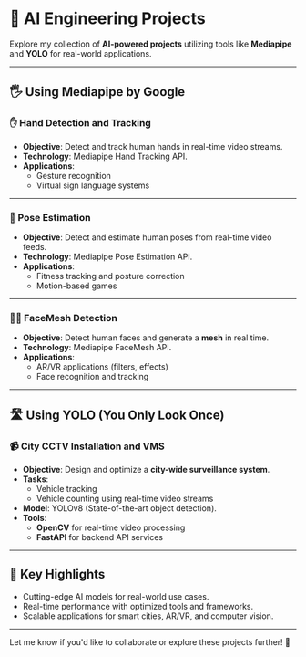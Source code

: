 # 🚀 AI Engineering Projects

Explore my collection of **AI-powered projects** utilizing tools like **Mediapipe** and **YOLO** for real-world applications.  

---

## 🖐️ Using Mediapipe by Google

### ✋ Hand Detection and Tracking  
- **Objective**: Detect and track human hands in real-time video streams.  
- **Technology**: Mediapipe Hand Tracking API.  
- **Applications**:  
  - Gesture recognition  
  - Virtual sign language systems  

---

### 🧍 Pose Estimation  
- **Objective**: Detect and estimate human poses from real-time video feeds.  
- **Technology**: Mediapipe Pose Estimation API.  
- **Applications**:  
  - Fitness tracking and posture correction  
  - Motion-based games  

---

### 🧑‍🎤 FaceMesh Detection  
- **Objective**: Detect human faces and generate a **mesh** in real time.  
- **Technology**: Mediapipe FaceMesh API.  
- **Applications**:  
  - AR/VR applications (filters, effects)  
  - Face recognition and tracking  

---

## 🛣️ Using YOLO (You Only Look Once)

### 📹 City CCTV Installation and VMS  
- **Objective**: Design and optimize a **city-wide surveillance system**.  
- **Tasks**:  
  - Vehicle tracking  
  - Vehicle counting using real-time video streams  
- **Model**: YOLOv8 (State-of-the-art object detection).  
- **Tools**:  
  - **OpenCV** for real-time video processing  
  - **FastAPI** for backend API services  

---

## 🎯 Key Highlights

- Cutting-edge AI models for real-world use cases.  
- Real-time performance with optimized tools and frameworks.  
- Scalable applications for smart cities, AR/VR, and computer vision.  

---

Let me know if you'd like to collaborate or explore these projects further! 🚀